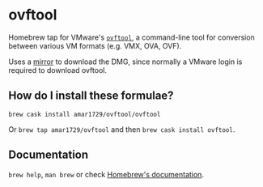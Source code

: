 # ovftool

Homebrew tap for VMware's [`ovftool`](https://code.vmware.com/web/tool/4.4.0/ovf), a command-line tool for conversion between various VM formats (e.g. VMX, OVA, OVF).

Uses a [mirror](http://ftp.tucha13.net/pub/software/VMware-ovftool-4.1.0/) to download the DMG, since normally a VMware login is required to download ovftool.

## How do I install these formulae?
`brew cask install amar1729/ovftool/ovftool`

Or `brew tap amar1729/ovftool` and then `brew cask install ovftool`.

## Documentation
`brew help`, `man brew` or check [Homebrew's documentation](https://docs.brew.sh).

